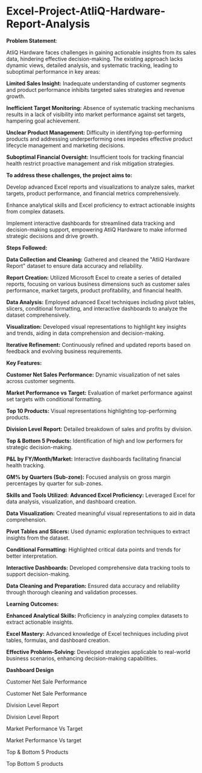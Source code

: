 # Excel-Project-AtliQ-Hardware-Report-Analysis

**Problem Statement**:

AtliQ Hardware faces challenges in gaining actionable insights from its sales data, hindering effective decision-making. The existing approach lacks dynamic views, detailed analysis, and systematic tracking, leading to suboptimal performance in key areas:

**Limited Sales Insight:** Inadequate understanding of customer segments and product performance inhibits targeted sales strategies and revenue growth.

**Inefficient Target Monitoring:** Absence of systematic tracking mechanisms results in a lack of visibility into market performance against set targets, hampering goal achievement.

**Unclear Product Management:** Difficulty in identifying top-performing products and addressing underperforming ones impedes effective product lifecycle management and marketing decisions.

**Suboptimal Financial Oversight:** Insufficient tools for tracking financial health restrict proactive management and risk mitigation strategies.

**To address these challenges, the project aims to:**

Develop advanced Excel reports and visualizations to analyze sales, market targets, product performance, and financial metrics comprehensively.

Enhance analytical skills and Excel proficiency to extract actionable insights from complex datasets.

Implement interactive dashboards for streamlined data tracking and decision-making support, empowering AtliQ Hardware to make informed strategic decisions and drive growth.

**Steps Followed:**

**Data Collection and Cleaning:** Gathered and cleaned the "AtliQ Hardware Report" dataset to ensure data accuracy and reliability.

**Report Creation:** Utilized Microsoft Excel to create a series of detailed reports, focusing on various business dimensions such as customer sales performance, market targets, product profitability, and financial health.

**Data Analysis:** Employed advanced Excel techniques including pivot tables, slicers, conditional formatting, and interactive dashboards to analyze the dataset comprehensively.

**Visualization:** Developed visual representations to highlight key insights and trends, aiding in data comprehension and decision-making.

**Iterative Refinement:** Continuously refined and updated reports based on feedback and evolving business requirements.

**Key Features:**

**Customer Net Sales Performance:** Dynamic visualization of net sales across customer segments.

**Market Performance vs Target:** Evaluation of market performance against set targets with conditional formatting.

**Top 10 Products:** Visual representations highlighting top-performing products.

**Division Level Report:** Detailed breakdown of sales and profits by division.

**Top & Bottom 5 Products:** Identification of high and low performers for strategic decision-making.

**P&L by FY/Month/Market:** Interactive dashboards facilitating financial health tracking.

**GM% by Quarters (Sub-zone):** Focused analysis on gross margin percentages by quarter for sub-zones.

**Skills and Tools Utilized:**
**Advanced Excel Proficiency:** Leveraged Excel for data analysis, visualization, and dashboard creation.

**Data Visualization:** Created meaningful visual representations to aid in data comprehension.

**Pivot Tables and Slicers:** Used dynamic exploration techniques to extract insights from the dataset.

**Conditional Formatting:** Highlighted critical data points and trends for better interpretation.

**Interactive Dashboards:** Developed comprehensive data tracking tools to support decision-making.

**Data Cleaning and Preparation:** Ensured data accuracy and reliability through thorough cleaning and validation processes.

**Learning Outcomes:**

**Enhanced Analytical Skills:** Proficiency in analyzing complex datasets to extract actionable insights.

**Excel Mastery:** Advanced knowledge of Excel techniques including pivot tables, formulas, and dashboard creation.

**Effective Problem-Solving:** Developed strategies applicable to real-world business scenarios, enhancing decision-making capabilities.

**Dashboard Design**

Customer Net Sale Performance

Customer Net Sale Performance

Division Level Report


Division Level Report 

Market Performance Vs Target

Market Performance Vs target

Top & Bottom 5 Products

Top   Bottom 5 products
